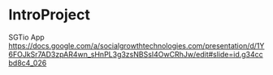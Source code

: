 IntroProject
============

SGTio App
https://docs.google.com/a/socialgrowthtechnologies.com/presentation/d/1Y6FOJkSr7AD3zpAR4wn_sHnPL3g3zsNBSsI4OwCRhJw/edit#slide=id.g34ccbd8c4_026
